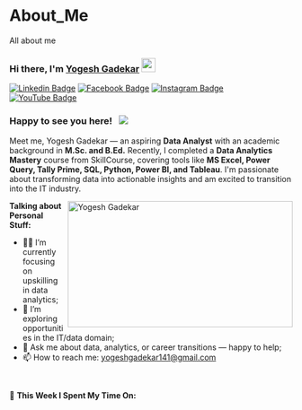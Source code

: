 # About_Me
All about me

### Hi there, I'm <a href="https://skst.in" target="_blank">Yogesh Gadekar</a> <img src="https://media.giphy.com/media/hvRJCLFzcasrR4ia7z/giphy.gif" width="25px">

[![Linkedin Badge](https://img.shields.io/badge/-LinkedIn-0e76a8?style=flat-square&logo=Linkedin&logoColor=white)](https://www.linkedin.com/in/yogesh-gadekar-a1231b189)
[![Facebook Badge](https://img.shields.io/badge/-Facebook-3b5998?style=flat-square&logo=facebook&logoColor=white)](https://www.facebook.com/sivaji.r.bhosale)
[![Instagram Badge](https://img.shields.io/badge/-Instagram-e4405f?style=flat-square&logo=Instagram&logoColor=white)](https://www.instagram.com/invites/contact/?i=1ewggiks2e4pb&utm_content=3k17m6w)
[![YouTube Badge](https://img.shields.io/badge/-YouTube-FF0000?style=flat-square&logo=YouTube&logoColor=white)](https://www.youtube.com/@teachexptdemoart)

### Happy to see you here! &nbsp; ![](https://visitor-badge.glitch.me/badge?page_id=yogeshgadekar.readme)

Meet me, Yogesh Gadekar — an aspiring **Data Analyst** with an academic background in **M.Sc. and B.Ed.** Recently, I completed a **Data Analytics Mastery** course from SkillCourse, covering tools like **MS Excel, Power Query, Tally Prime, SQL, Python, Power BI, and Tableau**. I'm passionate about transforming data into actionable insights and am excited to transition into the IT industry.

<img align="right" alt="Yogesh Gadekar" src="https://github.com/yogeshgadekar/yogeshgadekar/blob/main/profile.jpg?raw=true" width="400" height="225" />

**Talking about Personal Stuff:**

- 👨‍💻 I’m currently focusing on upskilling in data analytics;
- 🚀 I’m exploring opportunities in the IT/data domain;
- 💬 Ask me about data, analytics, or career transitions — happy to help;
- 📫 How to reach me: yogeshgadekar141@gmail.com

</br>

📖 **This Week I Spent My Time On:**
<!--START_SECTION:waka-->
```text

